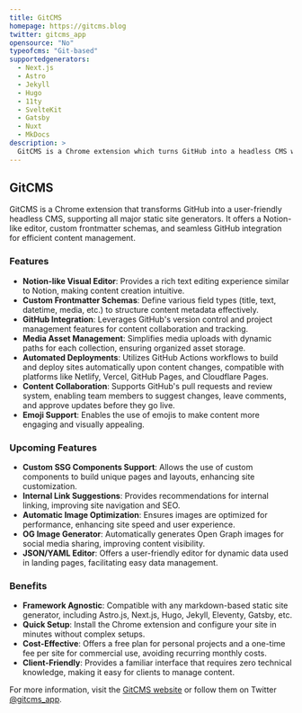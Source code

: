 ```yaml
---
title: GitCMS
homepage: https://gitcms.blog
twitter: gitcms_app
opensource: "No"
typeofcms: "Git-based"
supportedgenerators:
  - Next.js
  - Astro
  - Jekyll
  - Hugo
  - 11ty
  - SvelteKit
  - Gatsby
  - Nuxt
  - MkDocs
description: >
  GitCMS is a Chrome extension which turns GitHub into a headless CMS with a Notion-like editor, custom frontmatter schemas, and seamless GitHub integration.
---
```

## GitCMS

GitCMS is a Chrome extension that transforms GitHub into a user-friendly headless CMS, supporting all major static site generators. It offers a Notion-like editor, custom frontmatter schemas, and seamless GitHub integration for efficient content management.

### Features

- **Notion-like Visual Editor**: Provides a rich text editing experience similar to Notion, making content creation intuitive. 
- **Custom Frontmatter Schemas**: Define various field types (title, text, datetime, media, etc.) to structure content metadata effectively. 
- **GitHub Integration**: Leverages GitHub's version control and project management features for content collaboration and tracking. 
- **Media Asset Management**: Simplifies media uploads with dynamic paths for each collection, ensuring organized asset storage. 
- **Automated Deployments**: Utilizes GitHub Actions workflows to build and deploy sites automatically upon content changes, compatible with platforms like Netlify, Vercel, GitHub Pages, and Cloudflare Pages. 
- **Content Collaboration**: Supports GitHub's pull requests and review system, enabling team members to suggest changes, leave comments, and approve updates before they go live. 
- **Emoji Support**: Enables the use of emojis to make content more engaging and visually appealing.
  
### Upcoming Features
- **Custom SSG Components Support**: Allows the use of custom components to build unique pages and layouts, enhancing site customization. 
- **Internal Link Suggestions**: Provides recommendations for internal linking, improving site navigation and SEO. 
- **Automatic Image Optimization**: Ensures images are optimized for performance, enhancing site speed and user experience. 
- **OG Image Generator**: Automatically generates Open Graph images for social media sharing, improving content visibility. 
- **JSON/YAML Editor**: Offers a user-friendly editor for dynamic data used in landing pages, facilitating easy data management. 

### Benefits
- **Framework Agnostic**: Compatible with any markdown-based static site generator, including Astro.js, Next.js, Hugo, Jekyll, Eleventy, Gatsby, etc. 
- **Quick Setup**: Install the Chrome extension and configure your site in minutes without complex setups. 
- **Cost-Effective**: Offers a free plan for personal projects and a one-time fee per site for commercial use, avoiding recurring monthly costs. 
- **Client-Friendly**: Provides a familiar interface that requires zero technical knowledge, making it easy for clients to manage content. 

For more information, visit the [GitCMS website](https://gitcms.blog) or follow them on Twitter [@gitcms_app](https://twitter.com/gitcms_app).
